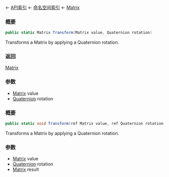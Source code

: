 ← [API索引](Api-Index) ← [命名空间索引](Namespace-Index) ← [Matrix](VRageMath.Matrix)

### 概要

```csharp
public static Matrix Transform(Matrix value, Quaternion rotation)
```

Transforms a Matrix by applying a Quaternion rotation.

### 返回

[Matrix](VRageMath.Matrix)

### 参数

* [Matrix](VRageMath.Matrix) value
* [Quaternion](VRageMath.Quaternion) rotation
### 概要

```csharp
public static void Transform(ref Matrix value, ref Quaternion rotation, out Matrix result)
```

Transforms a Matrix by applying a Quaternion rotation.

### 参数

* [Matrix](VRageMath.Matrix) value
* [Quaternion](VRageMath.Quaternion) rotation
* [Matrix](VRageMath.Matrix) result
